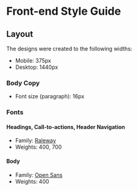 <!-- start global ruls -->

# Front-end Style Guide

## Layout

The designs were created to the following widths:

- Mobile: 375px
- Desktop: 1440px


### Body Copy

- Font size (paragraph): 16px

### Fonts

#### Headings, Call-to-actions, Header Navigation

- Family: [Raleway](https://fonts.google.com/specimen/Raleway)
- Weights: 400, 700

#### Body

- Family: [Open Sans](https://fonts.google.com/specimen/Open+Sans)
- Weights: 400
